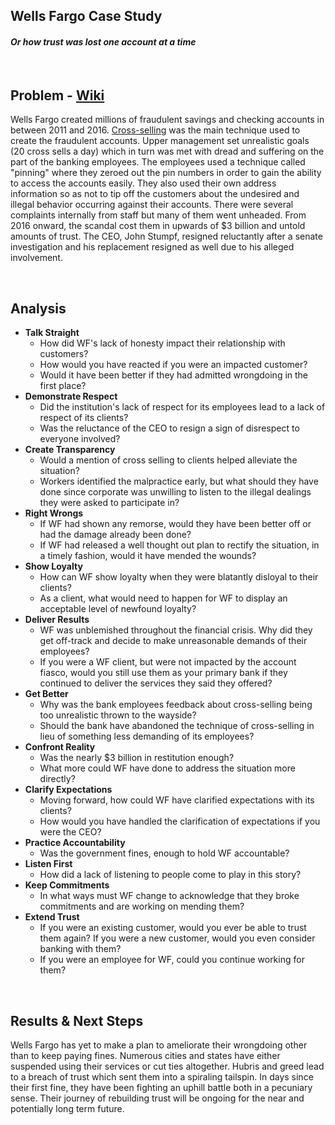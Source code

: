 ## **Wells Fargo Case Study**

#### *Or how trust was lost one account at a time*

<br />

## **Problem** - [Wiki](https://en.wikipedia.org/wiki/Wells_Fargo_account_fraud_scandal)

Wells Fargo created millions of fraudulent savings and checking accounts in between 2011 and 2016. [Cross-selling](https://en.wikipedia.org/wiki/Cross-selling) was the main technique used to create the fraudulent accounts. Upper management set unrealistic goals (20 cross sells a day) which in turn was met with dread and suffering on the part of the banking employees. The employees used a technique called "pinning" where they zeroed out the pin numbers in order to gain the ability to access the accounts easily. They also used their own address information so as not to tip off the customers about the undesired and illegal behavior occurring against their accounts. There were several complaints internally from staff but many of them went unheaded. From 2016 onward, the scandal cost them in upwards of $3 billion and untold amounts of trust. The CEO, John Stumpf, resigned reluctantly after a senate investigation and his replacement resigned as well due to his alleged involvement.

<br />

## **Analysis**
- **Talk Straight**
    - How did WF's lack of honesty impact their relationship with customers?
    - How would you have reacted if you were an impacted customer?
    - Would it have been better if they had admitted wrongdoing in the first place?
- **Demonstrate Respect**
    - Did the institution's lack of respect for its employees lead to a lack of respect of its clients?
    - Was the reluctance of the CEO to resign a sign of disrespect to everyone involved?
- **Create Transparency**
    - Would a mention of cross selling to clients helped alleviate the situation?
    - Workers identified the malpractice early, but what should they have done since corporate was unwilling to listen to the illegal dealings they were asked to participate in?
- **Right Wrongs**
    - If WF had shown any remorse, would they have been better off or had the damage already been done?
    - If WF had released a well thought out plan to rectify the situation, in a timely fashion, would it have mended the wounds?
- **Show Loyalty**
    - How can WF show loyalty when they were blatantly disloyal to their clients?
    - As a client, what would need to happen for WF to display an acceptable level of newfound loyalty?
- **Deliver Results**
    - WF was unblemished throughout the financial crisis. Why did they get off-track and decide to make unreasonable demands of their employees?
    - If you were a WF client, but were not impacted by the account fiasco, would you still use them as your primary bank if they continued to deliver the services they said they offered?
- **Get Better**
    - Why was the bank employees feedback about cross-selling being too unrealistic thrown to the wayside?
    - Should the bank have abandoned the technique of cross-selling in lieu of something less demanding of its employees?
- **Confront Reality**
    - Was the nearly $3 billion in restitution enough?
    - What more could WF have done to address the situation more directly?
- **Clarify Expectations**
    - Moving forward, how could WF have clarified expectations with its clients?
    - How would you have handled the clarification of expectations if you were the CEO?
- **Practice Accountability**
    - Was the government fines, enough to hold WF accountable?
- **Listen First**
    - How did a lack of listening to people come to play in this story?
- **Keep Commitments**
    - In what ways must WF change to acknowledge that they broke commitments and are working on mending them?
- **Extend Trust**
    - If you were an existing customer, would you ever be able to trust them again? If you were a new customer, would you even consider banking with them?
    - If you were an employee for WF, could you continue working for them?

<br />

## **Results & Next Steps**

Wells Fargo has yet to make a plan to ameliorate their wrongdoing other than to keep paying fines. Numerous cities and states have either suspended using their services or cut ties altogether. Hubris and greed lead to a breach of trust which sent them into a spiraling tailspin. In days since their first fine, they have been fighting an uphill battle both in a pecuniary sense. Their journey of rebuilding trust will be ongoing for the near and potentially long term future.
